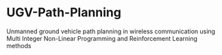 # UGV-Path-Planning
Unmanned ground vehicle path planning in wireless communication using Multi Integer Non-Linear Programming and Reinforcement Learning methods
